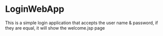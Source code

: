 # LoginWebApp
This is a simple login application that accepts the user name &amp; password, if they are equal, it will show the welcome.jsp page
